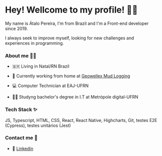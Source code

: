 # Hey! Wellcome to my profile! 👋😃

My name is Átalo Pereira, I'm from Brazil and I'm a Front-end developer since 2019.

I always seek to improve myself, looking for new challenges and experiences in programming.

###  About me 🙋‍♂️

- 🇧🇷 Living in Natal/RN Brazil

- 🏡 Currently working from home at [Geowellex Mud Logging](https://www.geowellex.com/)

- 💻 Computer Technician at EAJ-UFRN

- 👨‍🎓 Studyng bachelor's degree in I.T at Metrópole digital-UFRN


### Tech Stack ✨ 

JS, Typescript, HTML, CSS, React, React Native, Highcharts, Git, testes E2E (Cypress), testes unitários (Jest)

### Contact me 💬
- 💼 [Linkedin](https://www.linkedin.com/in/atalo-pereira/)
